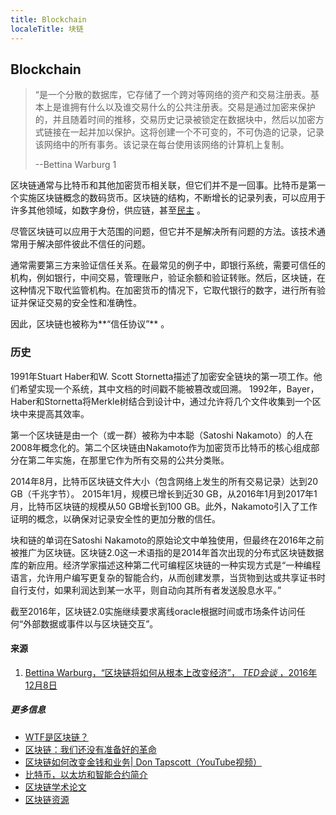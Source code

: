 ```yaml
---
title: Blockchain
localeTitle: 块链
---
```

## Blockchain

> “是一个分散的数据库，它存储了一个跨对等网络的资产和交易注册表。基本上是谁拥有什么以及谁交易什么的公共注册表。交易是通过加密来保护的，并且随着时间的推移，交易历史记录被锁定在数据块中，然后以加密方式链接在一起并加以保护。这将创建一个不可变的，不可伪造的记录，记录该网络中的所有事务。该记录在每台使用该网络的计算机上复制。
> 
> \--Bettina Warburg 1

区块链通常与比特币和其他加密货币相关联，但它们并不是一回事。比特币是第一个实施区块链概念的数码货币。区块链的结构，不断增长的记录列表，可以应用于许多其他领域，如数字身份，供应链，甚至[民主](https://www.democracy.earth/) 。

尽管区块链可以应用于大范围的问题，但它并不是解决所有问题的方法。该技术通常用于解决部件彼此不信任的问题。

通常需要第三方来验证信任关系。在最常见的例子中，即银行系统，需要可信任的机构，例如银行，中间交易，管理账户，验证余额和验证转账。然后，区块链，在这种情况下取​​代监管机构。在加密货币的情况下，它取代银行的数字，进行所有验证并保证交易的安全性和准确性。

因此，区块链也被称为**“信任协议”** 。

### 历史

1991年Stuart Haber和W. Scott Stornetta描述了加密安全链块的第一项工作。他们希望实现一个系统，其中文档的时间戳不能被篡改或回溯。 1992年，Bayer，Haber和Stornetta将Merkle树结合到设计中，通过允许将几个文件收集到一个区块中来提高其效率。

第一个区块链是由一个（或一群）被称为中本聪（Satoshi Nakamoto）的人在2008年概念化的。第二个区块链由Nakamoto作为加密货币比特币的核心组成部分在第二年实施，在那里它作为所有交易的公共分类账。

2014年8月，比特币区块链文件大小（包含网络上发生的所有交易记录）达到20 GB（千兆字节）。 2015年1月，规模已增长到近30 GB，从2016年1月到2017年1月，比特币区块链的规模从50 GB增长到100 GB。此外，Nakamoto引入了工作证明的概念，以确保对记录安全性的更加分散的信任。

块和链的单词在Satoshi Nakamoto的原始论文中单独使用，但最终在2016年之前被推广为区块链。区块链2.0这一术语指的是2014年首次出现的分布式区块链数据库的新应用。经济学家描述这种第二代可编程区块链的一种实现方式是“一种编程语言，允许用户编写更复杂的智能合约，从而创建发票，当货物到达或共享证书时自行支付，如果利润达到某一水平，则自动向其所有者发送股息水平。”

截至2016年，区块链2.0实施继续要求离线oracle根据时间或市场条件访问任何“外部数据或事件以与区块链交互”。

#### 来源

1.  [Bettina Warburg，“区块链将如何从根本上改变经济”， _TED会谈_ ，2016年12月8日](https://youtu.be/RplnSVTzvnU?t=213)

##### 更多信息

*   [WTF是区块链？](https://hackernoon.com/wtf-is-the-blockchain-1da89ba19348)
*   [区块链：我们还没有准备好的革命](https://medium.freecodecamp.org/blockchain-is-our-first-22nd-century-technology-d4ad45fca2ce)
*   [区块链如何改变金钱和业务| Don Tapscott（YouTube视频）](https://www.youtube.com/watch?v=Pl8OlkkwRpc)
*   [比特币，以太坊和智能合约简介](https://github.com/WizardOfAus/WizardsEthereumWorkshop)
*   [区块链学术论文](https://github.com/decrypto-org/blockchain-papers)
*   [区块链资源](https://github.com/BlockchainDevs/CryptocurrencyAwesome/blob/master/README.md)
